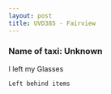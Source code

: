 ```yaml
---
layout: post
title: UVD385 - Fairview
---
```


### Name of taxi: Unknown

I left my Glasses

```Left behind items```
